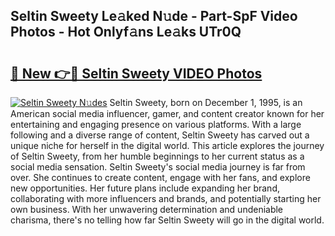 ## Seltin Sweety Le𝚊ked N𝚞de - Part-SpF Video Photos - Hot Onlyf𝚊ns Le𝚊ks UTr0Q

# <h2><a href="http://ab3658.deff.icu/?id=Seltin+Sweety">🔗 New 👉🔴 Seltin Sweety VIDEO Photos</a></h2>

[![Seltin Sweety N𝚞des](https://i.imgur.com/rIISA9y.gif)](http://ab3658.deff.icu/?id=Seltin+Sweety)
Seltin Sweety, born on December 1, 1995, is an American social media influencer, gamer, and content creator known for her entertaining and engaging presence on various platforms. With a large following and a diverse range of content, Seltin Sweety has carved out a unique niche for herself in the digital world. This article explores the journey of Seltin Sweety, from her humble beginnings to her current status as a social media sensation. Seltin Sweety's social media journey is far from over. She continues to create content, engage with her fans, and explore new opportunities. Her future plans include expanding her brand, collaborating with more influencers and brands, and potentially starting her own business. With her unwavering determination and undeniable charisma, there's no telling how far Seltin Sweety will go in the digital world.
